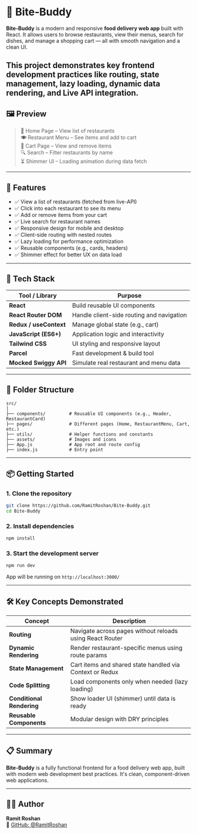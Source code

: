 # 🍔 Bite‑Buddy

**Bite‑Buddy** is a modern and responsive **food delivery web app** built with React. It allows users to browse restaurants, view their menus, search for dishes, and manage a shopping cart — all with smooth navigation and a clean UI.

This project demonstrates key frontend development practices like routing, state management, lazy loading, dynamic data rendering, and Live API integration.
---

## 🖼️ Preview

> 📍 Home Page – View list of restaurants  
> 🍽️ Restaurant Menu – See items and add to cart  
> 🛒 Cart Page – View and remove items  
> 🔍 Search – Filter restaurants by name  
> ⏳ Shimmer UI – Loading animation during data fetch

---

## 🚀 Features

- ✅ View a list of restaurants (fetched from live-API)
- ✅ Click into each restaurant to see its menu
- ✅ Add or remove items from your cart
- ✅ Live search for restaurant names
- ✅ Responsive design for mobile and desktop
- ✅ Client-side routing with nested routes
- ✅ Lazy loading for performance optimization
- ✅ Reusable components (e.g., cards, headers)
- ✅ Shimmer effect for better UX on data load

---

## 🧰 Tech Stack

| Tool / Library       | Purpose                                                       |
|----------------------|---------------------------------------------------------------|
| **React**            | Build reusable UI components                                  |
| **React Router DOM** | Handle client-side routing and navigation                     |
| **Redux / useContext** | Manage global state (e.g., cart)                            |
| **JavaScript (ES6+)**| Application logic and interactivity                           |
| **Tailwind CSS** | UI styling and responsive layout                    |
| **Parcel**    | Fast development & build tool  |
| **Mocked Swiggy API**| Simulate real restaurant and menu data                        |

---

## 📁 Folder Structure

```
src/
│
├── components/         # Reusable UI components (e.g., Header, RestaurantCard)
├── pages/              # Different pages (Home, RestaurantMenu, Cart, etc.)
├── utils/              # Helper functions and constants
├── assets/             # Images and icons
├── App.js              # App root and route config
├── index.js            # Entry point
```

---

## 📦 Getting Started

### 1. Clone the repository

```bash
git clone https://github.com/RamitRoshan/Bite-Buddy.git
cd Bite-Buddy
```

### 2. Install dependencies

```bash
npm install
```

### 3. Start the development server

```bash
npm run dev
```

App will be running on `http://localhost:3000/`

---

## 🛠️ Key Concepts Demonstrated

| Concept                   | Description                                                                 |
|---------------------------|-----------------------------------------------------------------------------|
| **Routing**               | Navigate across pages without reloads using React Router                    |
| **Dynamic Rendering**     | Render restaurant-specific menus using route params                         |
| **State Management**      | Cart items and shared state handled via Context or Redux                    |
| **Code Splitting**        | Load components only when needed (lazy loading)                             |
| **Conditional Rendering** | Show loader UI (shimmer) until data is ready                                |
| **Reusable Components**   | Modular design with DRY principles                                          |

---

## 📋 Summary

**Bite-Buddy** is a fully functional frontend for a food delivery web app, built with modern web development best practices. It's clean, component-driven web applications.

---

## 👨‍💻 Author

**Ramit Roshan**  
🔗 [GitHub: @RamitRoshan](https://github.com/RamitRoshan)


